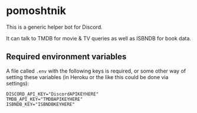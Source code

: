# pomoshtnik

This is a generic helper bot for Discord.

It can talk to TMDB for movie & TV queries as well as ISBNDB for book data.

## Required environment variables

A file called `.env` with the following keys is required, or some other way of
setting these variables (in Heroku or the like this could be done via settings):

```env
DISCORD_API_KEY="DiscordAPIKEYHERE"
TMDB_API_KEY="TMDBAPIKEYHERE"
ISBNDB_KEY="ISBNDBKEYHERE"
```
